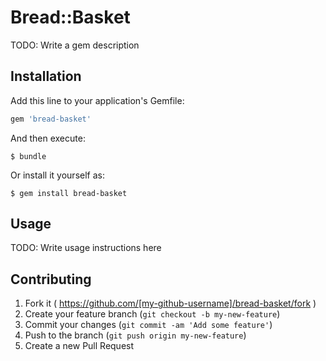 # Bread::Basket

TODO: Write a gem description

## Installation

Add this line to your application's Gemfile:

```ruby
gem 'bread-basket'
```

And then execute:

    $ bundle

Or install it yourself as:

    $ gem install bread-basket

## Usage

TODO: Write usage instructions here

## Contributing

1. Fork it ( https://github.com/[my-github-username]/bread-basket/fork )
2. Create your feature branch (`git checkout -b my-new-feature`)
3. Commit your changes (`git commit -am 'Add some feature'`)
4. Push to the branch (`git push origin my-new-feature`)
5. Create a new Pull Request
